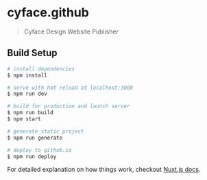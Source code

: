 # cyface.github

> Cyface Design Website Publisher

## Build Setup

``` bash
# install dependencies
$ npm install

# serve with hot reload at localhost:3000
$ npm run dev

# build for production and launch server
$ npm run build
$ npm start

# generate static project
$ npm run generate

# deploy to github.io
$ npm run deploy
```

For detailed explanation on how things work, checkout [Nuxt.js docs](https://nuxtjs.org).
